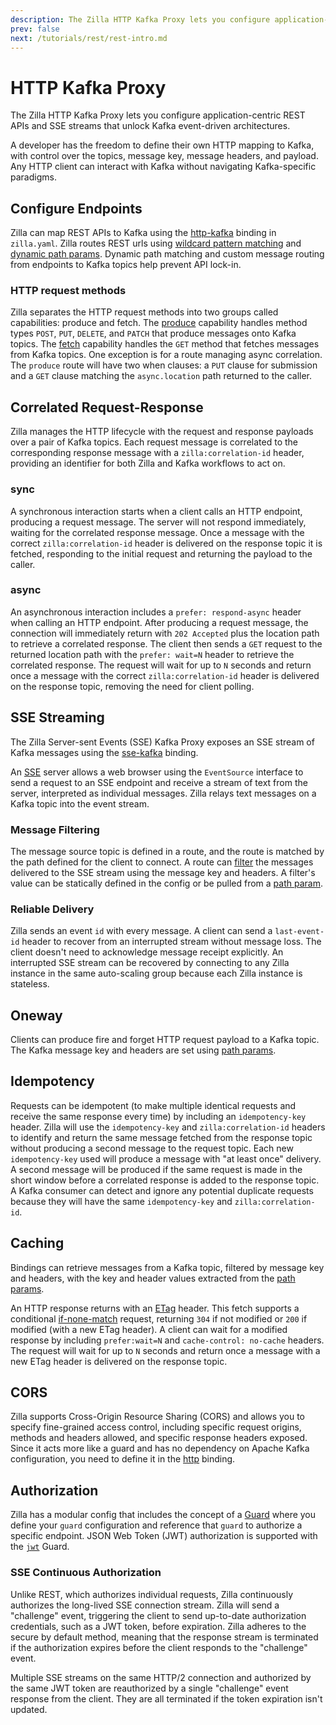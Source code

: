 ```yaml
---
description: The Zilla HTTP Kafka Proxy lets you configure application-centric REST APIs and SSE streams that unlock Kafka event-driven architectures.
prev: false
next: /tutorials/rest/rest-intro.md
---
```


# HTTP Kafka Proxy

The Zilla HTTP Kafka Proxy lets you configure application-centric REST APIs and SSE streams that unlock Kafka event-driven architectures.

A developer has the freedom to define their own HTTP mapping to Kafka, with control over the topics, message key, message headers, and payload. Any HTTP client can interact with Kafka without navigating Kafka-specific paradigms.

## Configure Endpoints

Zilla can map REST APIs to Kafka using the [http-kafka](../../reference/config/bindings/binding-http-kafka.md) binding in `zilla.yaml`. Zilla routes REST urls using [wildcard pattern matching](../../concepts/config-intro.md#pattern-matching) and [dynamic path params](../../concepts/config-intro.md#dynamic-path-parameters). Dynamic path matching and custom message routing from endpoints to Kafka topics help prevent API lock-in.

### HTTP request methods

Zilla separates the HTTP request methods into two groups called capabilities: produce and fetch. The [produce](../../concepts/config-intro.md#the-fetch-capability) capability handles method types `POST`, `PUT`, `DELETE`, and `PATCH` that produce messages onto Kafka topics. The [fetch](../../reference/config/bindings/binding-http-kafka.md#with-capability-fetch) capability handles the `GET` method that fetches messages from Kafka topics. One exception is for a route managing async correlation. The `produce` route will have two when clauses: a `PUT` clause for submission and a `GET` clause matching the `async.location` path returned to the caller.

## Correlated Request-Response

Zilla manages the HTTP lifecycle with the request and response payloads over a pair of Kafka topics. Each request message is correlated to the corresponding response message with a `zilla:correlation-id` header, providing an identifier for both Zilla and Kafka workflows to act on.

### sync

A synchronous interaction starts when a client calls an HTTP endpoint, producing a request message. The server will not respond immediately, waiting for the correlated response message. Once a message with the correct `zilla:correlation-id` header is delivered on the response topic it is fetched, responding to the initial request and returning the payload to the caller.

### async

An asynchronous interaction includes a `prefer: respond-async` header when calling an HTTP endpoint. After producing a request message, the connection will immediately return with `202 Accepted` plus the location path to retrieve a correlated response. The client then sends a `GET` request to the returned location path with the `prefer: wait=N` header to retrieve the correlated response. The request will wait for up to `N` seconds and return once a message with the correct `zilla:correlation-id` header is delivered on the response topic, removing the need for client polling.

## SSE Streaming

The Zilla Server-sent Events (SSE) Kafka Proxy exposes an SSE stream of Kafka messages using the [sse-kafka](../../reference/config/bindings/binding-sse-kafka.md) binding.

An [SSE](https://html.spec.whatwg.org/multipage/server-sent-events.html) server allows a web browser using the `EventSource` interface to send a request to an SSE endpoint and receive a stream of text from the server, interpreted as individual messages. Zilla relays text messages on a Kafka topic into the event stream.

### Message Filtering

The message source topic is defined in a route, and the route is matched by the path defined for the client to connect. A route can [filter](../../reference/config/bindings/binding-sse-kafka.md#routes-with) the messages delivered to the SSE stream using the message key and headers. A filter's value can be statically defined in the config or be pulled from a [path param](../../concepts/config-intro.md#dynamic-path-parameters).

### Reliable Delivery

Zilla sends an event `id` with every message. A client can send a `last-event-id` header to recover from an interrupted stream without message loss. The client doesn't need to acknowledge message receipt explicitly. An interrupted SSE stream can be recovered by connecting to any Zilla instance in the same auto-scaling group because each Zilla instance is stateless.

## Oneway

Clients can produce fire and forget HTTP request payload to a Kafka topic. The Kafka message key and headers are set using [path params](../../concepts/config-intro.md#dynamic-path-parameters).

## Idempotency

Requests can be idempotent (to make multiple identical requests and receive the same response every time) by including an `idempotency-key` header. Zilla will use the `idempotency-key` and `zilla:correlation-id` headers to identify and return the same message fetched from the response topic without producing a second message to the request topic. Each new `idempotency-key` used will produce a message with "at least once" delivery. A second message will be produced if the same request is made in the short window before a correlated response is added to the response topic. A Kafka consumer can detect and ignore any potential duplicate requests because they will have the same `idempotency-key` and `zilla:correlation-id`.

## Caching

Bindings can retrieve messages from a Kafka topic, filtered by message key and headers, with the key and header values extracted from the [path params](../../concepts/config-intro.md#dynamic-path-parameters).

An HTTP response returns with an [ETag](https://developer.mozilla.org/en-US/docs/Web/HTTP/Headers/ETag) header. This fetch supports a conditional [if-none-match](https://developer.mozilla.org/en-US/docs/Web/HTTP/Headers/If-None-Match) request, returning `304` if not modified or `200` if modified (with a new ETag header). A client can wait for a modified response by including `prefer:wait=N` and `cache-control: no-cache` headers. The request will wait for up to `N` seconds and return once a message with a new ETag header is delivered on the response topic.

## CORS

Zilla supports Cross-Origin Resource Sharing (CORS) and allows you to specify fine-grained access control, including specific request origins, methods and headers allowed, and specific response headers exposed. Since it acts more like a guard and has no dependency on Apache Kafka configuration, you need to define it in the [http](../../reference/config/bindings/binding-http.md) binding.

## Authorization

Zilla has a modular config that includes the concept of a [Guard](../../reference/config/overview.md#guards) where you define your `guard` configuration and reference that `guard` to authorize a specific endpoint. JSON Web Token (JWT) authorization is supported with the [`jwt`](../../reference/config/guards/guard-jwt.md) Guard.

### SSE Continuous Authorization

Unlike REST, which authorizes individual requests, Zilla continuously authorizes the long-lived SSE connection stream. Zilla will send a "challenge" event, triggering the client to send up-to-date authorization credentials, such as a JWT token, before expiration. Zilla adheres to the secure by default method, meaning that the response stream is terminated if the authorization expires before the client responds to the "challenge" event.

Multiple SSE streams on the same HTTP/2 connection and authorized by the same JWT token are reauthorized by a single "challenge" event response from the client. They are all terminated if the token expiration isn't updated.
